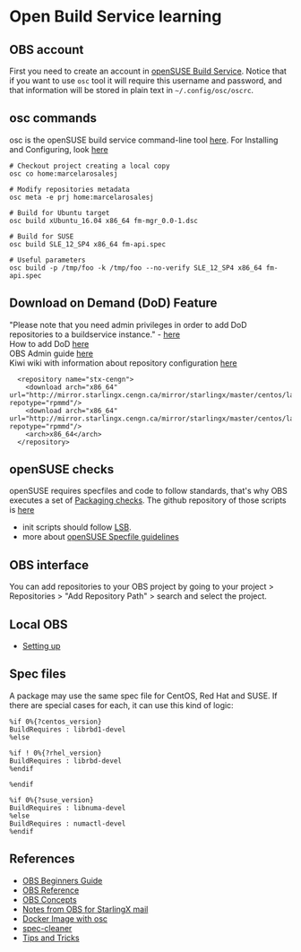 # Open Build Service learning

## OBS account
First you need to create an account in [openSUSE Build Service](https://build.opensuse.org/). Notice that if you want to use `osc` tool it will require this username and password, and that information will be stored in plain text in `~/.config/osc/oscrc`.

## osc commands
osc is the openSUSE build service command-line tool [here](https://en.opensuse.org/openSUSE:OSC). For Installing and Configuring, look [here](https://openbuildservice.org/help/manuals/obs-user-guide/cha.obs.osc.html)
```
# Checkout project creating a local copy
osc co home:marcelarosalesj

# Modify repositories metadata
osc meta -e prj home:marcelarosalesj

# Build for Ubuntu target
osc build xUbuntu_16.04 x86_64 fm-mgr_0.0-1.dsc

# Build for SUSE
osc build SLE_12_SP4 x86_64 fm-api.spec

# Useful parameters
osc build -p /tmp/foo -k /tmp/foo --no-verify SLE_12_SP4 x86_64 fm-api.spec
```

## Download on Demand (DoD) Feature  
"Please note that you need admin privileges in order to add DoD repositories to a buildservice instance." - [here](https://openbuildservice.org/2016/07/05/download-on-demand-feature/)  
How to add DoD [here](https://openbuildservice.org/help/manuals/obs-best-practices/cha.obs.best-practices.webuiusage.html#idm140458366672880)  
OBS Admin guide [here](https://openbuildservice.org/help/manuals/obs-admin-guide/)  
Kiwi wiki with information about repository configuration [here](https://opensource.suse.com/kiwi/building/build_in_buildservice.html)  
```
  <repository name="stx-cengn">
    <download arch="x86_64" url="http://mirror.starlingx.cengn.ca/mirror/starlingx/master/centos/latest_build/inputs/RPMS/" repotype="rpmmd"/>
    <download arch="x86_64" url="http://mirror.starlingx.cengn.ca/mirror/starlingx/master/centos/latest_build/outputs/RPMS/" repotype="rpmmd"/>
    <arch>x86_64</arch>
  </repository>
```


## openSUSE checks
openSUSE requires specfiles and code to follow standards, that's why OBS executes a set of [Packaging checks](https://en.opensuse.org/openSUSE:Packaging_checks). The github repository of those scripts is [here](https://github.com/openSUSE/brp-check-suse)

* init scripts should follow [LSB](https://wiki.debian.org/LSBInitScripts).
* more about [openSUSE Specfile guidelines](https://en.opensuse.org/openSUSE:Specfile_guidelines)


## OBS interface
You can add repositories to your OBS project by going to your project > Repositories > "Add Repository Path" > search and select the project.

## Local OBS
* [Setting up](https://openbuildservice.org/help/manuals/obs-best-practices/cha.obs.best-practices.localsetup.html)

## Spec files
A package may use the same spec file for CentOS, Red Hat and SUSE. If there are special cases for each, it can use this kind of logic:
```
%if 0%{?centos_version}
BuildRequires : librbd1-devel
%else

%if ! 0%{?rhel_version}
BuildRequires : librbd-devel
%endif

%endif

%if 0%{?suse_version}
BuildRequires : libnuma-devel
%else
BuildRequires : numactl-devel
%endif
```

## References
* [OBS Beginners Guide](https://openbuildservice.org/help/manuals/obs-beginners-guide/)
* [OBS Reference](https://openbuildservice.org/files/manuals/obs-reference-guide.pdf)
* [OBS Concepts](https://openbuildservice.org/help/manuals/obs-reference-guide/cha.obs.concepts.html)
* [Notes from OBS for StarlingX mail](http://lists.starlingx.io/pipermail/starlingx-discuss/2019-May/004435.html)
* [Docker Image with osc](https://hub.docker.com/r/jaltek/docker-opensuse-osc-client/)
* [spec-cleaner](https://github.com/openSUSE/spec-cleaner)
* [Tips and Tricks](https://en.opensuse.org/openSUSE:Build_Service_Tips_and_Tricks#link_and_aggregate)